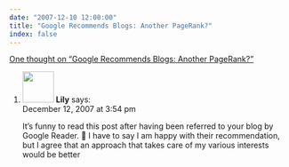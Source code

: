 ```yaml
---
date: "2007-12-10 12:00:00"
title: "Google Recommends Blogs: Another PageRank?"
index: false
---
```


[One thought on &ldquo;Google Recommends Blogs: Another PageRank?&rdquo;](/lemire/blog/2007/12-10-google-recommends-blogs-another-pagerank)

<ol class="comment-list">
<li id="comment-49625" class="comment even thread-even depth-1">
<div class="comment-author vcard">
<img alt src="https://secure.gravatar.com/avatar/10b69ccdc2ae22f72db81763ab62c835?s=56&#038;d=mm&#038;r=g" srcset="https://secure.gravatar.com/avatar/10b69ccdc2ae22f72db81763ab62c835?s=112&#038;d=mm&#038;r=g 2x" class="avatar avatar-56 photo" height="56" width="56" decoding="async" /> <b class="fn">Lily</b> <span class="says">says:</span> </div>
<div class="comment-metadata"><time datetime="2007-12-12T15:54:09+00:00">December 12, 2007 at 3:54 pm</time></a> </div>
<div class="comment-content">
<p>It&rsquo;s funny to read this post after having been referred to your blog by Google Reader. 🙂 I have to say I am happy with their recommendation, but I agree that an approach that takes care of my various interests would be better</p>
</div>
</li>
</ol>
